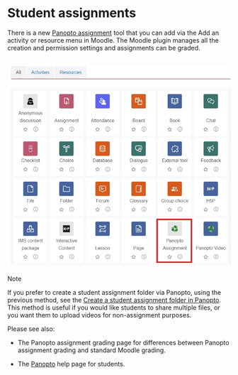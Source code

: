 # Student assignments

There is a new <a href="https://www.waikato.ac.nz/students/eresources/moodle/assignments/panopto-assignments/" target="_blank">Panopto assignment</a> tool that you can add via the Add an activity or resource menu in Moodle. The Moodle plugin manages all the creation and permission settings and assignments can be graded.

![](images/activitiesandresourcespicker_panoptoassignment.jpg)
---
> [!NOTE]
> If you prefer to create a student assignment folder via Panopto, using the previous method, see the [Create a student assignment folder in Panopto](/CeTTL/eResources/Panopto/create-a-student-assignment-folder-in-Panopto.md). This method is useful if you would like students to share multiple files, or you want them to upload videos for non-assignment purposes.

Please see also: 

- The Panopto assignment grading page for differences between Panopto assignment grading and standard Moodle grading. 

- The [Panopto](https://www.waikato.ac.nz/students/teaching-and-learning/student/help-with-technology/panopto/) help page for students. 

